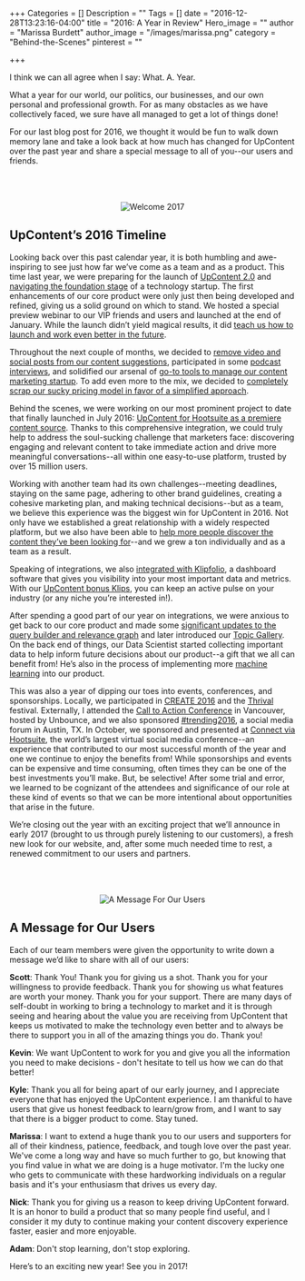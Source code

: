 +++
Categories = []
Description = ""
Tags = []
date = "2016-12-28T13:23:16-04:00"
title = "2016: A Year in Review"
Hero_image = ""
author = "Marissa Burdett"
author_image = "/images/marissa.png"
category = "Behind-the-Scenes"
pinterest = ""

+++


I think we can all agree when I say: What. A. Year.

What a year for our world, our politics, our businesses, and our own personal and professional growth. For as many obstacles as we have collectively faced, we sure have all managed to get a lot of things done!

For our last blog post for 2016, we thought it would be fun to walk down memory lane and take a look back at how much has changed for UpContent over the past year and share a special message to all of you--our users and friends.

<p style="text-align: center;"><img src="/images/ayearinreview.png" alt="Welcome 2017" style="margin-top: 50px;"></p>

## UpContent’s 2016 Timeline

Looking back over this past calendar year, it is both humbling and awe-inspiring to see just how far we’ve come as a team and as a product. This time last year, we were preparing for the launch of [UpContent 2.0](https://upcontent.com/post/introducing-upcontent-2/) and [navigating the foundation stage](https://upcontent.com/post/navigating-the-foundation-stage/) of a technology startup. The first enhancements of our core product were only just then being developed and refined, giving us a solid ground on which to stand. We hosted a special preview webinar to our VIP friends and users and launched at the end of January. While the launch didn’t yield magical results, it did [teach us how to launch and work even better in the future](https://upcontent.com/post/launch-day-recap/).

Throughout the next couple of months, we decided to [remove video and social posts from our content suggestions](https://upcontent.com/post/removing-video-and-social/), participated in some [podcast interviews](https://upcontent.com/post/inbound-unboxed/), and solidified our arsenal of [go-to tools to manage our content marketing startup](https://upcontent.com/post/essential-tools-to-manage-our-startup/). To add even more to the mix, we decided to [completely scrap our sucky pricing model in favor of a simplified approach](https://upcontent.com/post/our-pricing-model-sucked/).

Behind the scenes, we were working on our most prominent project to date that finally launched in July 2016: [UpContent for Hootsuite as a premiere content source](https://upcontent.com/post/hootsuite-integration/). Thanks to this comprehensive integration, we could truly help to address the soul-sucking challenge that marketers face: discovering engaging and relevant content to take immediate action and drive more meaningful conversations--all within one easy-to-use platform, trusted by over 15 million users.

Working with another team had its own challenges--meeting deadlines, staying on the same page, adhering to other brand guidelines, creating a cohesive marketing plan, and making technical decisions--but as a team, we believe this experience was the biggest win for UpContent in 2016. Not only have we established a great relationship with a widely respected platform, but we also have been able to [help more people discover the content they’ve been looking for](http://appdirectory.hootsuite.com/185/upcontent)--and we grew a ton individually and as a team as a result.

Speaking of integrations, we also [integrated with Klipfolio](https://upcontent.com/post/klipfolio-integration/), a dashboard software that gives you visibility into your most important data and metrics. With our [UpContent bonus Klips](https://www.klipfolio.com/integrations/upcontent-dashboard), you can keep an active pulse on your industry (or any niche you’re interested in!).

After spending a good part of our year on integrations, we were anxious to get back to our core product and made some [significant updates to the query builder and relevance graph](https://upcontent.com/post/august-product-update/) and later introduced our [Topic Gallery](https://upcontent.com/post/november-2016-product-update/). On the back end of things, our Data Scientist started collecting important data to help inform future decisions about our product--a gift that we all can benefit from! He’s also in the process of implementing more [machine learning](https://upcontent.com/post/machine-learning-for-curation/) into our product.

This was also a year of dipping our toes into events, conferences, and sponsorships. Locally, we participated in [CREATE 2016](http://www.pghtech.org/events/create-festival.aspx) and the [Thrival](http://www.thrivalfestival.com/) festival. Externally, I attended the [Call to Action Conference](http://calltoactionconference.unbounce.com/) in Vancouver, hosted by Unbounce, and we also sponsored [#trending2016](http://nonprofitaustin.org/socialforum), a social media forum in Austin, TX. In October, we sponsored and presented at [Connect via Hootsuite](https://upcontent.com/post/connect-via-hootsuite-recap/), the world’s largest virtual social media conference--an experience that contributed to our most successful month of the year and one we continue to enjoy the benefits from! While sponsorships and events can be expensive and time consuming, often times they can be one of the best investments you’ll make. But, be selective! After some trial and error, we learned to be cognizant of the attendees and significance of our role at these kind of events so that we can be more intentional about opportunities that arise in the future.

We’re closing out the year with an exciting project that we’ll announce in early 2017 (brought to us through purely listening to our customers), a fresh new look for our website, and, after some much needed time to rest, a renewed commitment to our users and partners.

<p style="text-align: center;"><img src="/images/amsgforusers.png" alt="A Message For Our Users" style="margin-top: 50px;"></p>


## A Message for Our Users

Each of our team members were given the opportunity to write down a message we’d like to share with all of our users:

**Scott**: Thank You! Thank you for giving us a shot. Thank you for your willingness to provide feedback. Thank you for showing us what features are worth your money. Thank you for your support. There are many days of self-doubt in working to bring a technology to market and it is through seeing and hearing about the value you are receiving from UpContent that keeps us motivated to make the technology even better and to always be there to support you in all of the amazing things you do. Thank you!

**Kevin**: We want UpContent to work for you and give you all the information you need to make decisions - don't hesitate to tell us how we can do that better!

**Kyle**: Thank you all for being apart of our early journey, and I appreciate everyone that has enjoyed the UpContent experience. I am thankful to have users that give us honest feedback to learn/grow from, and I want to say that there is a bigger product to come. Stay tuned.

**Marissa**: I want to extend a huge thank you to our users and supporters for all of their kindness, patience, feedback, and tough love over the past year. We've come a long way and have so much further to go, but knowing that you find value in what we are doing is a huge motivator. I'm the lucky one who gets to communicate with these hardworking individuals on a regular basis and it's your enthusiasm that drives us every day.

**Nick**: Thank you for giving us a reason to keep driving UpContent forward. It is an honor to build a product that so many people find useful, and I consider it my duty to continue making your content discovery experience faster, easier and more enjoyable.

**Adam**: Don't stop learning, don't stop exploring.

Here’s to an exciting new year! See you in 2017!
